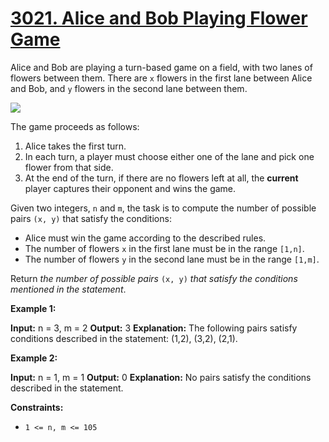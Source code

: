 # [3021. Alice and Bob Playing Flower Game](https://leetcode.com/problems/alice-and-bob-playing-flower-game/)

Alice and Bob are playing a turn-based game on a field, with two lanes of flowers between them. There are  `x`  flowers in the first lane between Alice and Bob, and  `y`  flowers in the second lane between them.

![](https://assets.leetcode.com/uploads/2025/08/27/3021.png)

The game proceeds as follows:

1.  Alice takes the first turn.
2.  In each turn, a player must choose either one of the lane and pick one flower from that side.
3.  At the end of the turn, if there are no flowers left at all, the  **current**  player captures their opponent and wins the game.

Given two integers,  `n`  and  `m`, the task is to compute the number of possible pairs  `(x, y)`  that satisfy the conditions:

-   Alice must win the game according to the described rules.
-   The number of flowers  `x`  in the first lane must be in the range  `[1,n]`.
-   The number of flowers  `y`  in the second lane must be in the range  `[1,m]`.

Return  _the number of possible pairs_  `(x, y)`  _that satisfy the conditions mentioned in the statement_.

**Example 1:**

**Input:** n = 3, m = 2
**Output:** 3
**Explanation:** The following pairs satisfy conditions described in the statement: (1,2), (3,2), (2,1).

**Example 2:**

**Input:** n = 1, m = 1
**Output:** 0
**Explanation:** No pairs satisfy the conditions described in the statement.

**Constraints:**

-   `1 <= n, m <= 105`
